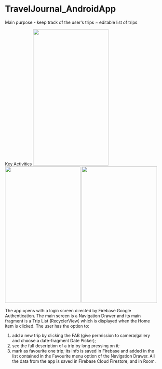 # TravelJournal_AndroidApp
Main purpose - keep track of the user's trips ~ editable list of trips

Key Activities
<img src = "https://user-images.githubusercontent.com/32790344/53452246-6f7c5480-3a29-11e9-8137-a08dcad9d7ac.jpg" width="250" height="450">
<img src = "https://user-images.githubusercontent.com/32790344/53452250-72774500-3a29-11e9-876f-5385a2b54047.jpg" width="250" height="450">
<img src = "https://user-images.githubusercontent.com/32790344/53452263-75723580-3a29-11e9-9ed7-2ed9f658bfe1.jpg" width="250" height="450">

The app opens with a login screen directed by Firebase Google Authentication. 
The main screen is a Navigation Drawer and its main fragment is a Trip List (RecyclerView) which is displayed when the Home item is clicked. 
The user has the option to: 
1. add a new trip by clicking the FAB (give permission to camera/gallery and choose a date-fragment Date Picker); 
2. see the full description of a trip by long pressing on it; 
3. mark as favourite one trip; its info is saved in Firebase and added in the list contained in the Favourite menu option of the Navigation Drawer. 
All the data from the app is saved in Firebase Cloud Firestore, and in Room.

